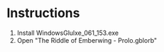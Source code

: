 # Instructions

1. Install WindowsGlulxe_061_153.exe
2. Open "The Riddle of Emberwing - Prolo.gblorb"
